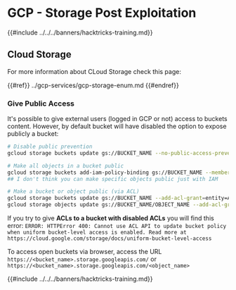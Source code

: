 # GCP - Storage Post Exploitation

{{#include ../../../banners/hacktricks-training.md}}

## Cloud Storage

For more information about CLoud Storage check this page:

{{#ref}}
../gcp-services/gcp-storage-enum.md
{{#endref}}

### Give Public Access

It's possible to give external users (logged in GCP or not) access to buckets content. However, by default bucket will have disabled the option to expose publicly a bucket:

```bash
# Disable public prevention
gcloud storage buckets update gs://BUCKET_NAME --no-public-access-prevention

# Make all objects in a bucket public
gcloud storage buckets add-iam-policy-binding gs://BUCKET_NAME --member=allUsers --role=roles/storage.objectViewer
## I don't think you can make specific objects public just with IAM

# Make a bucket or object public (via ACL)
gcloud storage buckets update gs://BUCKET_NAME --add-acl-grant=entity=AllUsers,role=READER
gcloud storage objects update gs://BUCKET_NAME/OBJECT_NAME --add-acl-grant=entity=AllUsers,role=READER
```

If you try to give **ACLs to a bucket with disabled ACLs** you will find this error: `ERROR: HTTPError 400: Cannot use ACL API to update bucket policy when uniform bucket-level access is enabled. Read more at https://cloud.google.com/storage/docs/uniform-bucket-level-access`

To access open buckets via browser, access the URL `https://<bucket_name>.storage.googleapis.com/` or `https://<bucket_name>.storage.googleapis.com/<object_name>`

{{#include ../../../banners/hacktricks-training.md}}





